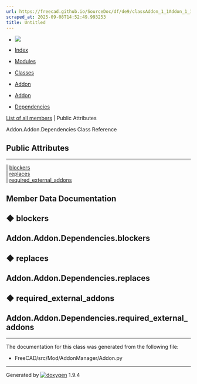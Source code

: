 ```yaml
---
url: https://freecad.github.io/SourceDoc/df/de9/classAddon_1_1Addon_1_1Dependencies.html
scraped_at: 2025-09-08T14:52:49.993253
title: Untitled
---
```


  * [ ![](https://www.freecad.org/svg/logo-freecad.svg) ](https://freecadweb.org "FreeCAD")
  * [Index](../../index.html "Index")
  * [Modules](../../modules.html "Modules list")
  * [Classes](../../annotated.html "Annotated list")

  * [Addon](../../dc/da4/namespaceAddon.html)
  * [Addon](../../d8/d91/classAddon_1_1Addon.html)
  * [Dependencies](../../df/de9/classAddon_1_1Addon_1_1Dependencies.html)

[List of all members](../../d3/d7e/classAddon_1_1Addon_1_1Dependencies-members.html) | Public Attributes

Addon.Addon.Dependencies Class Reference

##  Public Attributes  
  
---  
|
[blockers](../../df/de9/classAddon_1_1Addon_1_1Dependencies.html#a2929917c899819b8d4b67f7a72a3c4f2)  
|
[replaces](../../df/de9/classAddon_1_1Addon_1_1Dependencies.html#a37ee946db42e05aa0d3831f9507d7786)  
|
[required_external_addons](../../df/de9/classAddon_1_1Addon_1_1Dependencies.html#a3fca407c6c7e6ac2448eff4f1de1d288)  
  
## Member Data Documentation

## ◆ blockers

Addon.Addon.Dependencies.blockers  
---  
  
## ◆ replaces

Addon.Addon.Dependencies.replaces  
---  
  
## ◆ required_external_addons

Addon.Addon.Dependencies.required_external_addons  
---  
  
* * *

The documentation for this class was generated from the following file:

  * FreeCAD/src/Mod/AddonManager/Addon.py

* * *

Generated by
[![doxygen](../../doxygen.svg)](https://www.doxygen.org/index.html) 1.9.4

